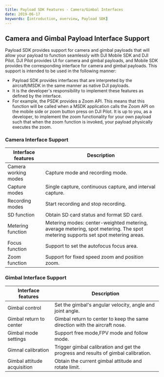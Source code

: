 ```yaml
---
title: Payload SDK Features - Camera/Gimbal Interfaces
date: 2019-06-17
keywords: [introduction, overview, Payload SDK]
---
```


## Camera and Gimbal Payload Interface Support
Payload SDK provides support for camera and gimbal payloads that will allow your payload to function seamlessly with DJI Mobile SDK and DJI Pilot.  DJI Pilot provides UI for camera and gimbal payloads, and Mobile SDK provides the corresponding interface for camera and gimbal payloads. This support is intended to be used in the following manner:

- Payload SDK provides interfaces that are interpreted by the aircraft/MSDK in the same manner as native DJI payloads.
- It is the developer's responsibility to implement these features as defined by the interface.
- For example, the PSDK provides a Zoom API. This means that this function will be called when a MSDK application calls the Zoom API on the mobile side or zoom button press on DJI Pilot. It is up to you, as a developer, to implement the zoom functionality for your own payload such that when the zoom function is invoked, your payload physically executes the zoom.

### Camera Interface Support

<table id="t01">
  <thead>
    <tr>
      <th>Interface features</th>
      <th>Description</th>
    </tr>
  </thead>
  <tbody>
    <tr>
      <td>Camera working modes</th>
      <td>Capture mode and recording mode.</td>        
    </tr>
    <tr>
      <td>Capture modes</th>
      <td>Single capture, continuous capture, and interval capture.</td>        
    </tr>
    <tr>
      <td>Recording modes</th>
      <td>Start recording and stop recording.</td>        
    </tr>
    <tr>
      <td>SD function</th>
      <td>Obtain SD card status and format SD card.</td>        
    </tr>
    <tr>
      <td>Metering function</th>
      <td>Metering modes: center-weighted metering, average metering, spot metering. The spot metering supports set spot metering areas.</td>        
    </tr>
    <tr>
      <td>Focus function</th>
      <td>Support to set the autofocus focus area.</td>        
    </tr>
    <tr>
      <td>Zoom function</th>
      <td>Support for fixed speed zoom and position zoom.</td>        
    </tr>
  </tbody>
</table>

### Gimbal Interface Support

<table id="t01">
  <thead>
    <tr>
      <th>Interface features</th>
      <th>Description</th>
    </tr>
  </thead>
  <tbody>
    <tr>
      <td>Gimbal control</th>
      <td>Set the gimbal's angular velocity, angle and joint angle.</td>        
    </tr>
    <tr>
      <td>Gimbal return to center</th>
      <td>Gimbal return to center to keep the same direction with the aircraft nose.</td>        
    </tr>
    <tr>
      <td>Gimbal mode settings</th>
      <td>Support free mode,FPV mode and follow mode.</td>        
    </tr>
    <tr>
      <td>Gimnal calibration</th>
      <td>Trigger gimbal calibration and get the progress and results of gimbal calibration.</td>
    </tr>
    <tr>
      <td>Gimbal attitude acquisition</th>
      <td>Obtain the current gimbal attitude and rotate limit.</td>        
    </tr>
  </tbody>
</table>
